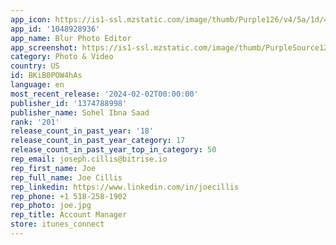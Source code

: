 ```yaml
---
app_icon: https://is1-ssl.mzstatic.com/image/thumb/Purple126/v4/5a/1d/4e/5a1d4efb-9c61-03bf-2321-9fdc82c2c529/AppIcon-0-1x_U007emarketing-0-10-0-sRGB-85-220.png/1024x1024bb.png
app_id: '1048928936'
app_name: Blur Photo Editor
app_screenshot: https://is1-ssl.mzstatic.com/image/thumb/PurpleSource126/v4/01/9e/1d/019e1d01-16b7-53dd-3451-8d992a0b6ef7/167ff14e-44cd-45f9-b3b4-c42032bc04d8_Screenshot_1_Max.png/1242x2688bb.png
category: Photo & Video
country: US
id: BKiB0POW4hAs
language: en
most_recent_release: '2024-02-02T00:00:00'
publisher_id: '1374788998'
publisher_name: Sohel Ibna Saad
rank: '201'
release_count_in_past_year: '18'
release_count_in_past_year_category: 17
release_count_in_past_year_top_in_category: 50
rep_email: joseph.cillis@bitrise.io
rep_first_name: Joe
rep_full_name: Joe Cillis
rep_linkedin: https://www.linkedin.com/in/joecillis
rep_phone: +1 518-258-1902
rep_photo: joe.jpg
rep_title: Account Manager
store: itunes_connect
---
```

